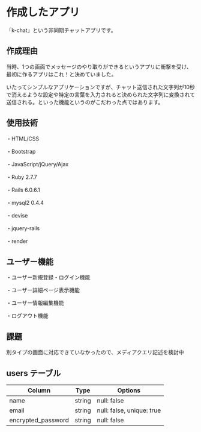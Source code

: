 # 作成したアプリ

「k-chat」という非同期チャットアプリです。

## 作成理由

当時、1つの画面でメッセージのやり取りができるというアプリに衝撃を受け、最初に作るアプリはこれ！と決めていました。

いたってシンプルなアプリケーションですが、チャット送信された文字列が10秒で消えるような設定や特定の言葉を入力されると決められた文字列に変換されて送信される。といった機能というのがこだわった点ではあります。

## 使用技術

・HTML/CSS

・Bootstrap

・JavaScript/jQuery/Ajax

・Ruby 2.7.7

・Rails 6.0.6.1

・mysql2 0.4.4

・devise

・jquery-rails

・render

## ユーザー機能

・ユーザー新規登録・ログイン機能

・ユーザー詳細ページ表示機能

・ユーザー情報編集機能

・ログアウト機能

## 課題

別タイプの画面に対応できていなかったので、メディアクエリ記述を検討中


## users テーブル

| Column              | Type   | Options                             |
| ------------------- | ------ | ----------------------------------- |
| name                | string | null: false                         |
| email               | string | null: false, unique: true           |
| encrypted_password  | string | null: false                         |
